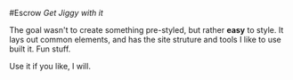 #Escrow
*Get Jiggy with it*

The goal wasn't to create something pre-styled, but rather **easy** to style.
It lays out common elements, and has the site struture and tools I like to use built it. Fun stuff.

Use it if you like, I will.
